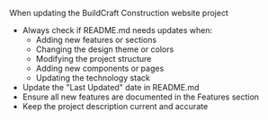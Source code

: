 When updating the BuildCraft Construction website project
- Always check if README.md needs updates when:
  - Adding new features or sections
  - Changing the design theme or colors
  - Modifying the project structure
  - Adding new components or pages
  - Updating the technology stack
- Update the "Last Updated" date in README.md
- Ensure all new features are documented in the Features section
- Keep the project description current and accurate